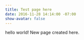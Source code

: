 ```yaml
---
title: Test page here
date: 2016-11-28 14:14:00 -07:00
show-avatar: false
---
```


hello world! New page created here.